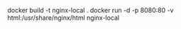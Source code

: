  docker build -t nginx-local .
 docker run -d -p 8080:80 -v html:/usr/share/nginx/html nginx-local  
